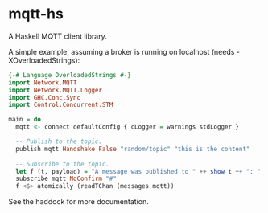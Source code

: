 mqtt-hs
=======

A Haskell MQTT client library.

A simple example, assuming a broker is running on localhost (needs -XOverloadedStrings):

```haskell
{-# Language OverloadedStrings #-}
import Network.MQTT
import Network.MQTT.Logger
import GHC.Conc.Sync
import Control.Concurrent.STM

main = do
  mqtt <- connect defaultConfig { cLogger = warnings stdLogger }

  -- Publish to the topic. 
  publish mqtt Handshake False "random/topic" "this is the content"
  
  -- Subscribe to the topic.
  let f (t, payload) = "A message was published to " ++ show t ++ ": " ++ show payload
  subscribe mqtt NoConfirm "#" 
  f <$> atomically (readTChan (messages mqtt))
```

See the haddock for more documentation.
